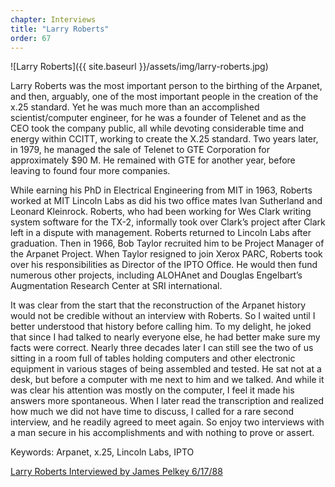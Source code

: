 ```yaml
---
chapter: Interviews
title: "Larry Roberts"
order: 67
---
```


![Larry Roberts]({{ site.baseurl }}/assets/img/larry-roberts.jpg)

Larry Roberts was the most important person to the birthing of the Arpanet, and then, arguably, one of the most important people in the creation of the x.25 standard. Yet he was much more than an accomplished scientist/computer engineer, for he was a founder of Telenet and as the CEO took the company public, all while devoting considerable time and energy within CCITT, working to create the X.25 standard. Two years later, in 1979, he managed the sale of Telenet to GTE Corporation for approximately $90 M. He remained with GTE for another year, before leaving to found four more companies.

While earning his PhD in Electrical Engineering from MIT in 1963, Roberts worked at MIT Lincoln Labs as did his two office mates Ivan Sutherland and Leonard Kleinrock. Roberts, who had been working for Wes Clark writing system software for the TX-2, informally took over Clark’s project after Clark left in a dispute with management. Roberts returned to Lincoln Labs after graduation. Then in 1966, Bob Taylor recruited him to be Project Manager of the Arpanet Project. When Taylor resigned to join Xerox PARC, Roberts took over his responsibilities as Director of the IPTO Office. He would then fund numerous other projects, including ALOHAnet and Douglas Engelbart’s Augmentation Research Center at SRI international.

It was clear from the start that the reconstruction of the Arpanet history would not be credible without an interview with Roberts. So I waited until I better understood that history before calling him. To my delight, he joked that since I had talked to nearly everyone else, he had better make sure my facts were correct. Nearly three decades later I can still see the two of us sitting in a room full of tables holding computers and other electronic equipment in various stages of being assembled and tested. He sat not at a desk, but before a computer with me next to him and we talked. And while it was clear his attention was mostly on the computer, I feel it made his answers more spontaneous. When I later read the transcription and realized how much we did not have time to discuss, I called for a rare second interview, and he readily agreed to meet again. So enjoy two interviews with a man secure in his accomplishments and with nothing to prove or assert.

Keywords: Arpanet, x.25, Lincoln Labs, IPTO

[Larry Roberts Interviewed by James Pelkey 6/17/88](https://archive.computerhistory.org/resources/access/text/2013/04/102746626-05-01-acc.pdf)
